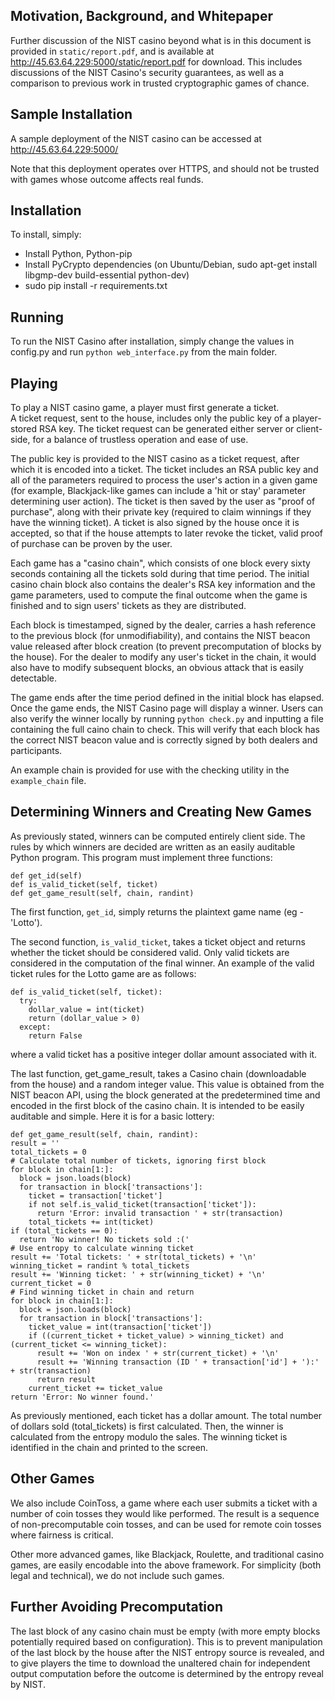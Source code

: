 Motivation, Background, and Whitepaper
--------------------------------

Further discussion of the NIST casino beyond what is in this document is provided in `static/report.pdf`,
and is available at http://45.63.64.229:5000/static/report.pdf for download.  This includes discussions
of the NIST Casino's security guarantees, as well as a comparison to previous work in trusted 
cryptographic games of chance.


Sample Installation
-------------------

A sample deployment of the NIST casino can be accessed at http://45.63.64.229:5000/

Note that this deployment operates over HTTPS, and should not be trusted with games whose outcome affects
real funds.


Installation
-------------

To install, simply:

- Install Python, Python-pip
- Install PyCrypto dependencies (on Ubuntu/Debian, sudo apt-get install libgmp-dev build-essential python-dev)
- sudo pip install -r requirements.txt


Running
-------

To run the NIST Casino after installation, simply change the values in config.py and run
`python web_interface.py` from the main folder.


Playing
-------

To play a NIST casino game, a player must first generate a ticket.  
A ticket request, sent to the house, includes only the public key of a player-stored RSA 
key.  The ticket request can be generated either server or client-side, for a balance 
of trustless operation and ease of use.

The public key is provided to the NIST casino as a ticket request, after which it is encoded into
a ticket.  The ticket includes an RSA public key and all of the parameters required to process
the user's action in a given game (for example, Blackjack-like games can include a 'hit or stay'
parameter determining user action).  The ticket is then saved by the user as "proof of purchase",
along with their private key (required to claim winnings if they have the winning ticket).  A 
ticket is also signed by the house once it is accepted, so that if the house attempts to later
revoke the ticket, valid proof of purchase can be proven by the user.

Each game has a "casino chain", which consists of one block every sixty seconds containing all the
tickets sold during that time period.  The initial casino chain block also contains the dealer's
RSA key information and the game parameters, used to compute the final outcome when the game is finished
and to sign users' tickets as they are distributed.

Each block is timestamped, signed by the dealer, carries a hash reference to the previous block (for 
unmodifiability), and contains the NIST beacon value released after block creation (to prevent precomputation
of blocks by the house).  For the dealer to modify any user's ticket in the chain, it would also have
to modify subsequent blocks, an obvious attack that is easily detectable.

The game ends after the time period defined in the initial block has elapsed.  Once the game ends, the NIST 
Casino page will display a winner.  Users can also verify the winner locally by running 
`python check.py` and inputting a file containing the full caino chain to check.  This will verify that
each block has the correct NIST beacon value and is correctly signed by both dealers and participants.

An example chain is provided for use with the checking utility in the `example_chain` file.


Determining Winners and Creating New Games
-------------------------------------------

As previously stated, winners can be computed entirely client side.  The rules by which winners are
decided are written as an easily auditable Python program.  This program must implement three functions:

```
def get_id(self)
def is_valid_ticket(self, ticket)
def get_game_result(self, chain, randint)

```

The first function, `get_id`, simply returns the plaintext game name (eg - 'Lotto').

The second function, `is_valid_ticket`, takes a ticket object and returns whether the ticket should
be considered valid.  Only valid tickets are considered in the computation of the final winner.  An 
example of the valid ticket rules for the Lotto game are as follows:

```
def is_valid_ticket(self, ticket):
  try:
    dollar_value = int(ticket)
    return (dollar_value > 0)
  except:
    return False
```

where a valid ticket has a positive integer dollar amount associated with it.

The last function, get_game_result, takes a Casino chain (downloadable from the house) and a random
integer value.  This value is obtained from the NIST beacon API, using the block generated at the
predetermined time and encoded in the first block of the casino chain.  It is intended to be easily
auditable and simple.  Here it is for a basic lottery:

```
def get_game_result(self, chain, randint):
result = ''
total_tickets = 0
# Calculate total number of tickets, ignoring first block
for block in chain[1:]:
  block = json.loads(block)
  for transaction in block['transactions']:
	ticket = transaction['ticket']
	if not self.is_valid_ticket(transaction['ticket']):
	  return 'Error: invalid transaction ' + str(transaction)
	total_tickets += int(ticket)
if (total_tickets == 0):
  return 'No winner! No tickets sold :('
# Use entropy to calculate winning ticket
result += 'Total tickets: ' + str(total_tickets) + '\n'
winning_ticket = randint % total_tickets
result += 'Winning ticket: ' + str(winning_ticket) + '\n'
current_ticket = 0
# Find winning ticket in chain and return
for block in chain[1:]:
  block = json.loads(block)
  for transaction in block['transactions']:
	ticket_value = int(transaction['ticket'])
	if ((current_ticket + ticket_value) > winning_ticket) and (current_ticket <= winning_ticket):
	  result += 'Won on index ' + str(current_ticket) + '\n'
	  result += 'Winning transaction (ID ' + transaction['id'] + '):' + str(transaction)
	  return result
	current_ticket += ticket_value
return 'Error: No winner found.'
```

As previously mentioned, each ticket has a dollar amount.  The total number of dollars sold (total_tickets) is
first calculated.  Then, the winner is calculated from the entropy modulo the sales.  The winning ticket is 
identified in the chain and printed to the screen.


Other Games
-----------

We also include CoinToss, a game where each user submits a ticket with a number of coin tosses they would like
performed.  The result is a sequence of non-precomputable coin tosses, and can be used for remote coin tosses
where fairness is critical.

Other more advanced games, like Blackjack, Roulette, and traditional casino games, are easily encodable into
the above framework.  For simplicity (both legal and technical), we do not include such games.


Further Avoiding Precomputation
--------------------------------

The last block of any casino chain must be empty (with more empty blocks potentially
required based on configuration).  This is to prevent manipulation of the last block by the house 
after the NIST entropy source is revealed, and to give players the time to download the
unaltered chain for independent output computation before the outcome is determined by
the entropy reveal by NIST.
